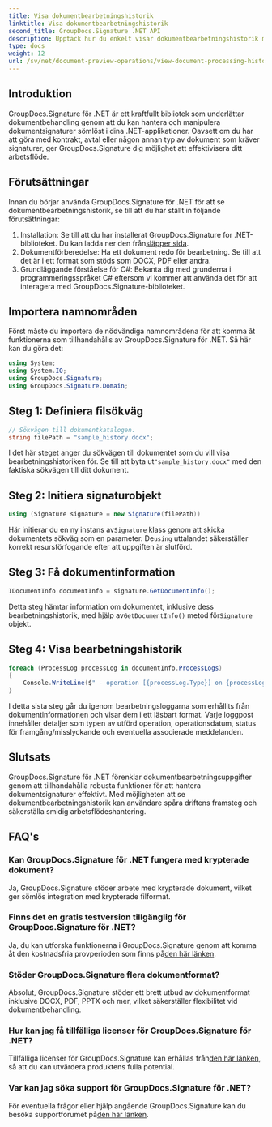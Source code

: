 ```yaml
---
title: Visa dokumentbearbetningshistorik
linktitle: Visa dokumentbearbetningshistorik
second_title: GroupDocs.Signature .NET API
description: Upptäck hur du enkelt visar dokumentbearbetningshistorik med GroupDocs.Signature för .NET. Följ vår steg-för-steg-guide för sömlös arbetsflödeshantering.
type: docs
weight: 12
url: /sv/net/document-preview-operations/view-document-processing-history/
---
```

## Introduktion
GroupDocs.Signature för .NET är ett kraftfullt bibliotek som underlättar dokumentbehandling genom att du kan hantera och manipulera dokumentsignaturer sömlöst i dina .NET-applikationer. Oavsett om du har att göra med kontrakt, avtal eller någon annan typ av dokument som kräver signaturer, ger GroupDocs.Signature dig möjlighet att effektivisera ditt arbetsflöde.
## Förutsättningar
Innan du börjar använda GroupDocs.Signature för .NET för att se dokumentbearbetningshistorik, se till att du har ställt in följande förutsättningar:
1.  Installation: Se till att du har installerat GroupDocs.Signature for .NET-biblioteket. Du kan ladda ner den från[släpper sida](https://releases.groupdocs.com/signature/net/).
2. Dokumentförberedelse: Ha ett dokument redo för bearbetning. Se till att det är i ett format som stöds som DOCX, PDF eller andra.
3. Grundläggande förståelse för C#: Bekanta dig med grunderna i programmeringsspråket C# eftersom vi kommer att använda det för att interagera med GroupDocs.Signature-biblioteket.

## Importera namnområden
Först måste du importera de nödvändiga namnområdena för att komma åt funktionerna som tillhandahålls av GroupDocs.Signature för .NET. Så här kan du göra det:
```csharp
using System;
using System.IO;
using GroupDocs.Signature;
using GroupDocs.Signature.Domain;
```
## Steg 1: Definiera filsökväg
```csharp
// Sökvägen till dokumentkatalogen.
string filePath = "sample_history.docx";
```
 I det här steget anger du sökvägen till dokumentet som du vill visa bearbetningshistoriken för. Se till att byta ut`"sample_history.docx"` med den faktiska sökvägen till ditt dokument.
## Steg 2: Initiera signaturobjekt
```csharp
using (Signature signature = new Signature(filePath))
```
 Här initierar du en ny instans av`Signature` klass genom att skicka dokumentets sökväg som en parameter. De`using` uttalandet säkerställer korrekt resursförfogande efter att uppgiften är slutförd.
## Steg 3: Få dokumentinformation
```csharp
IDocumentInfo documentInfo = signature.GetDocumentInfo();
```
 Detta steg hämtar information om dokumentet, inklusive dess bearbetningshistorik, med hjälp av`GetDocumentInfo()` metod för`Signature` objekt.
## Steg 4: Visa bearbetningshistorik
```csharp
foreach (ProcessLog processLog in documentInfo.ProcessLogs)
{
    Console.WriteLine($" - operation [{processLog.Type}] on {processLog.Date.ToShortDateString()}. Succeeded/Failed {processLog.Succeeded}/{processLog.Failed}. Message: {processLog.Message}");
}
```
I detta sista steg går du igenom bearbetningsloggarna som erhållits från dokumentinformationen och visar dem i ett läsbart format. Varje loggpost innehåller detaljer som typen av utförd operation, operationsdatum, status för framgång/misslyckande och eventuella associerade meddelanden.

## Slutsats
GroupDocs.Signature för .NET förenklar dokumentbearbetningsuppgifter genom att tillhandahålla robusta funktioner för att hantera dokumentsignaturer effektivt. Med möjligheten att se dokumentbearbetningshistorik kan användare spåra driftens framsteg och säkerställa smidig arbetsflödeshantering.
## FAQ's
### Kan GroupDocs.Signature för .NET fungera med krypterade dokument?
Ja, GroupDocs.Signature stöder arbete med krypterade dokument, vilket ger sömlös integration med krypterade filformat.
### Finns det en gratis testversion tillgänglig för GroupDocs.Signature för .NET?
 Ja, du kan utforska funktionerna i GroupDocs.Signature genom att komma åt den kostnadsfria provperioden som finns på[den här länken](https://releases.groupdocs.com/).
### Stöder GroupDocs.Signature flera dokumentformat?
Absolut, GroupDocs.Signature stöder ett brett utbud av dokumentformat inklusive DOCX, PDF, PPTX och mer, vilket säkerställer flexibilitet vid dokumentbehandling.
### Hur kan jag få tillfälliga licenser för GroupDocs.Signature för .NET?
 Tillfälliga licenser för GroupDocs.Signature kan erhållas från[den här länken](https://purchase.groupdocs.com/temporary-license/), så att du kan utvärdera produktens fulla potential.
### Var kan jag söka support för GroupDocs.Signature för .NET?
 För eventuella frågor eller hjälp angående GroupDocs.Signature kan du besöka supportforumet på[den här länken](https://forum.groupdocs.com/c/signature/13).
